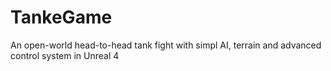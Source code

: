 # TankeGame
An open-world head-to-head tank fight with simpl AI, terrain and advanced control system in Unreal 4
